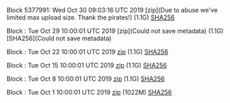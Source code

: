 Block 5377991: Wed Oct 30 09:03:16 UTC 2019 [zip](Due to abuse we've limited max upload size. Thank the pirates!) (1.1G) [SHA256](https://transfer.sh/HC6G/sha256.txt)

Block : Tue Oct 29 10:00:01 UTC 2019 [zip](Could not save metadata) (1.1G) [SHA256](Could not save metadata)

Block : Tue Oct 22 10:00:01 UTC 2019 [zip](https://this-is-my.life/qJh4j/bootstrap.dat.20191022.zip) (1.1G) [SHA256](https://this-is-my.life/mcboo/sha256.txt)

Block : Tue Oct 15 10:00:01 UTC 2019 [zip](https://this-is-my.life/iA6Wf/bootstrap.dat.20191015.zip) (1.1G) [SHA256](https://this-is-my.life/6ekcU/sha256.txt)

Block : Tue Oct  8 10:00:01 UTC 2019 [zip](https://this-is-my.life/bK0Ur/bootstrap.dat.20191008.zip) (1.1G) [SHA256](https://this-is-my.life/QKdrI/sha256.txt)

Block : Tue Oct  1 10:00:01 UTC 2019 [zip](https://this-is-my.life/10hD5O/bootstrap.dat.20191001.zip) (1022M) [SHA256](https://this-is-my.life/vmK8l/sha256.txt)
